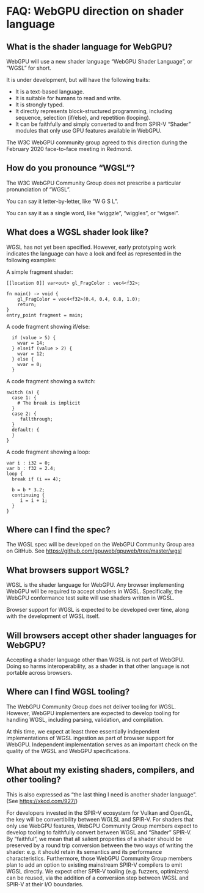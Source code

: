 # FAQ: WebGPU direction on shader language

## What is the shader language for WebGPU?

WebGPU will use a new shader language “WebGPU Shader Language”,
or “WGSL” for short.

It is under development, but will have the following traits:

*   It is a text-based language.
*   It is suitable for humans to read and write.
*   It is strongly typed.
*   It directly represents block-structured programming, including
    sequence, selection (if/else), and repetition (looping).
*   It can be faithfully and simply converted to and from SPIR-V
    “Shader” modules that only use GPU features available in WebGPU.

The W3C WebGPU community group agreed to this direction during the
February 2020 face-to-face meeting in Redmond.


## How do you pronounce “WGSL”?

The W3C WebGPU Community Group does not prescribe a particular
pronunciation of “WGSL”.

You can say it letter-by-letter, like “W G S L”.

You can say it as a single word, like “wiggzle”, “wiggles”, or “wigsel”.


## What does a WGSL shader look like?

WGSL has not yet been specified.
However, early prototyping work indicates the language can have a look
and feel as represented in the following examples:

A simple fragment shader:


```
[[location 0]] var<out> gl_FragColor : vec4<f32>;

fn main() -> void {
    gl_FragColor = vec4<f32>(0.4, 0.4, 0.8, 1.0);
    return;
}
entry_point fragment = main;
```


A code fragment showing if/else:


```
  if (value > 5) {
    wvar = 14;
  } elseif (value > 2) {
    wvar = 12;
  } else {
    wvar = 0;
  }
```


A code fragment showing a switch:


```
switch (a) {
  case 1: {
    # The break is implicit
  }
  case 2: {
     fallthrough;
  }
  default: {
  }
}
```


A code fragment showing a loop:


```
var i : i32 = 0;
var b : f32 = 2.4;
loop {
  break if (i == 4);

  b = b * 3.2;
  continuing {
     i = i + 1;
  }
}
```



## Where can I find the spec?

The WGSL spec will be developed on the WebGPU Community Group area on GitHub.
See https://github.com/gpuweb/gpuweb/tree/master/wgsl


## What browsers support WGSL?

WGSL is the shader language for WebGPU.
Any browser implementing WebGPU will be required to accept shaders in WGSL.
Specifically, the WebGPU conformance test suite will use shaders written
in WGSL.

Browser support for WGSL is expected to be developed over time, along
with the development of WGSL itself.


## Will browsers accept other shader languages for WebGPU?

Accepting a shader language other than WGSL is not part of WebGPU.
Doing so harms interoperability, as a shader in that other language is
not portable across browsers.


## Where can I find WGSL tooling?

The WebGPU Community Group does not deliver tooling for WGSL.
However, WebGPU implementers are expected to develop tooling
for handling WGSL, including parsing, validation, and compilation.

At this time, we expect at least three essentially independent
implementations of WGSL ingestion as part of browser support for WebGPU.
Independent implementation serves as an important check on the quality
of the WGSL and WebGPU specifications.


## What about my existing shaders, compilers, and other tooling?

This is also expressed as “the last thing I need is another shader language”.
(See https://xkcd.com/927/)

For developers invested in the SPIR-V ecosystem for Vulkan and OpenGL,
the key will be convertibility between WGLSL and SPIR-V.
For shaders that only use WebGPU features, WebGPU Community Group
members expect to develop tooling to faithfully convert between WGSL
and “Shader” SPIR-V.
By “faithful”, we mean that all salient properties of a shader should
be preserved by a round trip conversion between the two ways of writing
the shader: e.g. it should retain its semantics and its performance
characteristics.
Furthermore, those WebGPU Community Group members plan to add an option
to existing mainstream SPIR-V compilers to emit WGSL directly.
We expect other SPIR-V tooling (e.g. fuzzers, optimizers) can be reused,
via the addition of a conversion step between WGSL and SPIR-V at their
I/O boundaries.


